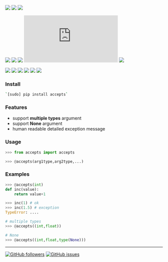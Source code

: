 [![](https://img.shields.io/badge/language-Python-blue.svg?maxAge=604800)]()
[![](https://img.shields.io/pypi/pyversions/accepts.svg?maxAge=86400)](https://pypi.org/pypi/accepts/)
[![](https://img.shields.io/pypi/v/accepts.svg)](https://pypi.org/pypi/accepts)

[![](https://www.codefactor.io/repository/github/looking-for-a-job/accepts.py/badge)](https://www.codefactor.io/repository/github/looking-for-a-job/accepts.py)
[![](https://codeclimate.com/github/looking-for-a-job/accepts.py/badges/gpa.svg)](https://codeclimate.com/github/looking-for-a-job/accepts.py)
[![](https://img.shields.io/scrutinizer/g/looking-for-a-job/accepts.py.svg)](https://scrutinizer-ci.com/g/looking-for-a-job/accepts.py/)
[![](https://bettercodehub.com/edge/badge/looking-for-a-job/accepts.py?branch=master)](https://bettercodehub.com/results/looking-for-a-job/accepts.py)
[![](https://sonarcloud.io/api/project_badges/measure?project=accepts.py&metric=code_smells)](https://sonarcloud.io/dashboard?id=accepts.py)

[![](https://codecov.io/gh/looking-for-a-job/accepts.py/branch/master/graph/badge.svg)](https://codecov.io/gh/looking-for-a-job/accepts.py)
[![](https://semaphoreci.com/api/v1/looking-for-a-job/accepts-py/branches/master/badge.svg)](https://semaphoreci.com/looking-for-a-job/accepts-py)
[![](https://scrutinizer-ci.com/g/looking-for-a-job/accepts.py/badges/build.png?b=master)](https://scrutinizer-ci.com/g/looking-for-a-job/accepts.py/)
[![](https://api.travis-ci.org/looking-for-a-job/accepts.py.svg?branch=master)](https://travis-ci.org/looking-for-a-job/accepts.py/)
[![](https://sonarcloud.io/api/project_badges/measure?project=accepts.py&metric=security_rating)](https://sonarcloud.io/dashboard?id=accepts.py)
[![](https://sonarcloud.io/api/project_badges/measure?project=accepts.py&metric=vulnerabilities)](https://sonarcloud.io/dashboard?id=accepts.py)

### Install

```bash
`[sudo] pip install accepts`
```

### Features

*	support **multiple types** argument
*	support **None** argument
*	human readable detailed exception message

### Usage

```python
>>> from accepts import accepts

>>> @accepts(arg1type,arg2type,...)
```

### Examples

```python
>>> @accepts(int)
def inc(value):
	return value+1

>>> inc(1) # ok
>>> inc(1.5) # exception
TypeError: ....

# multiple types
>>> @accepts((int,float))

# None
>>> @accepts((int,float,type(None)))
```


----
[![GitHub followers](https://img.shields.io/github/followers/looking-for-a-job.svg?style=social&label=Follow&maxAge=86400)](https://github.com/looking-for-a-job)
[![GitHub issues](https://img.shields.io/github/issues/looking-for-a-job/accepts.py.svg?maxAge=86400)](https://github.com/looking-for-a-job/accepts.py/issues)

